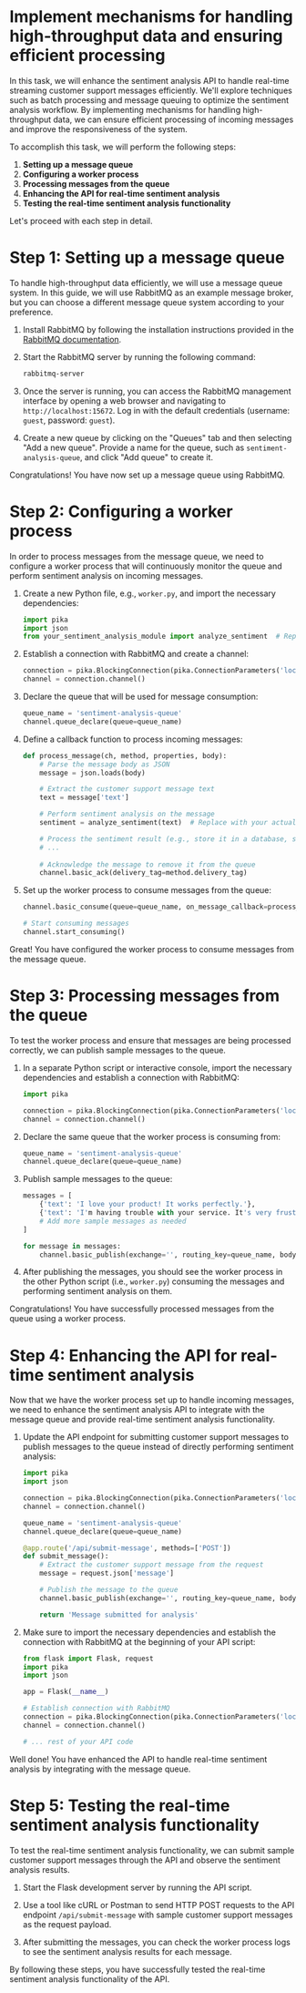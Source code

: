 
#  Implement mechanisms for handling high-throughput data and ensuring efficient processing

In this task, we will enhance the sentiment analysis API to handle real-time streaming customer support messages efficiently. We'll explore techniques such as batch processing and message queuing to optimize the sentiment analysis workflow. By implementing mechanisms for handling high-throughput data, we can ensure efficient processing of incoming messages and improve the responsiveness of the system.

To accomplish this task, we will perform the following steps:

1. **Setting up a message queue**
2. **Configuring a worker process**
3. **Processing messages from the queue**
4. **Enhancing the API for real-time sentiment analysis**
5. **Testing the real-time sentiment analysis functionality**

Let's proceed with each step in detail.

# Step 1: Setting up a message queue

To handle high-throughput data efficiently, we will use a message queue system. In this guide, we will use RabbitMQ as an example message broker, but you can choose a different message queue system according to your preference.

1. Install RabbitMQ by following the installation instructions provided in the [RabbitMQ documentation](https://www.rabbitmq.com/download.html).

2. Start the RabbitMQ server by running the following command:
    ```bash
    rabbitmq-server
    ```

3. Once the server is running, you can access the RabbitMQ management interface by opening a web browser and navigating to `http://localhost:15672`. Log in with the default credentials (username: `guest`, password: `guest`).

4. Create a new queue by clicking on the "Queues" tab and then selecting "Add a new queue". Provide a name for the queue, such as `sentiment-analysis-queue`, and click "Add queue" to create it.

Congratulations! You have now set up a message queue using RabbitMQ.

# Step 2: Configuring a worker process

In order to process messages from the message queue, we need to configure a worker process that will continuously monitor the queue and perform sentiment analysis on incoming messages.

1. Create a new Python file, e.g., `worker.py`, and import the necessary dependencies:
    ```python
    import pika
    import json
    from your_sentiment_analysis_module import analyze_sentiment  # Replace with your actual sentiment analysis module
    ```

2. Establish a connection with RabbitMQ and create a channel:
    ```python
    connection = pika.BlockingConnection(pika.ConnectionParameters('localhost'))
    channel = connection.channel()
    ```

3. Declare the queue that will be used for message consumption:
    ```python
    queue_name = 'sentiment-analysis-queue'
    channel.queue_declare(queue=queue_name)
    ```

4. Define a callback function to process incoming messages:
    ```python
    def process_message(ch, method, properties, body):
        # Parse the message body as JSON
        message = json.loads(body)
    
        # Extract the customer support message text
        text = message['text']
    
        # Perform sentiment analysis on the message
        sentiment = analyze_sentiment(text)  # Replace with your actual sentiment analysis function
    
        # Process the sentiment result (e.g., store it in a database, send it to another system)
        # ...
        
        # Acknowledge the message to remove it from the queue
        channel.basic_ack(delivery_tag=method.delivery_tag)
    ```

5. Set up the worker process to consume messages from the queue:
    ```python
    channel.basic_consume(queue=queue_name, on_message_callback=process_message)
    
    # Start consuming messages
    channel.start_consuming()
    ```

Great! You have configured the worker process to consume messages from the message queue.

# Step 3: Processing messages from the queue

To test the worker process and ensure that messages are being processed correctly, we can publish sample messages to the queue.

1. In a separate Python script or interactive console, import the necessary dependencies and establish a connection with RabbitMQ:
    ```python
    import pika
    
    connection = pika.BlockingConnection(pika.ConnectionParameters('localhost'))
    channel = connection.channel()
    ```

2. Declare the same queue that the worker process is consuming from:
    ```python
    queue_name = 'sentiment-analysis-queue'
    channel.queue_declare(queue=queue_name)
    ```

3. Publish sample messages to the queue:
    ```python
    messages = [
        {'text': 'I love your product! It works perfectly.'},
        {'text': 'I'm having trouble with your service. It's very frustrating.'},
        # Add more sample messages as needed
    ]
    
    for message in messages:
        channel.basic_publish(exchange='', routing_key=queue_name, body=json.dumps(message))
    ```

4. After publishing the messages, you should see the worker process in the other Python script (i.e., `worker.py`) consuming the messages and performing sentiment analysis on them.

Congratulations! You have successfully processed messages from the queue using a worker process.

# Step 4: Enhancing the API for real-time sentiment analysis

Now that we have the worker process set up to handle incoming messages, we need to enhance the sentiment analysis API to integrate with the message queue and provide real-time sentiment analysis functionality.

1. Update the API endpoint for submitting customer support messages to publish messages to the queue instead of directly performing sentiment analysis:
    ```python
    import pika
    import json
    
    connection = pika.BlockingConnection(pika.ConnectionParameters('localhost'))
    channel = connection.channel()
    
    queue_name = 'sentiment-analysis-queue'
    channel.queue_declare(queue=queue_name)
    
    @app.route('/api/submit-message', methods=['POST'])
    def submit_message():
        # Extract the customer support message from the request
        message = request.json['message']
    
        # Publish the message to the queue
        channel.basic_publish(exchange='', routing_key=queue_name, body=json.dumps({'text': message}))
    
        return 'Message submitted for analysis'
    ```

2. Make sure to import the necessary dependencies and establish the connection with RabbitMQ at the beginning of your API script:
    ```python
    from flask import Flask, request
    import pika
    import json
    
    app = Flask(__name__)
    
    # Establish connection with RabbitMQ
    connection = pika.BlockingConnection(pika.ConnectionParameters('localhost'))
    channel = connection.channel()
    
    # ... rest of your API code
    ```

Well done! You have enhanced the API to handle real-time sentiment analysis by integrating with the message queue.

# Step 5: Testing the real-time sentiment analysis functionality

To test the real-time sentiment analysis functionality, we can submit sample customer support messages through the API and observe the sentiment analysis results.

1. Start the Flask development server by running the API script.

2. Use a tool like cURL or Postman to send HTTP POST requests to the API endpoint `/api/submit-message` with sample customer support messages as the request payload.

3. After submitting the messages, you can check the worker process logs to see the sentiment analysis results for each message.

By following these steps, you have successfully tested the real-time sentiment analysis functionality of the API.

